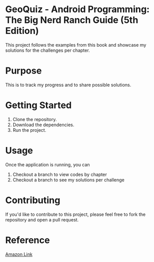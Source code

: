 # GeoQuiz - Android Programming: The Big Nerd Ranch Guide (5th Edition)
This project follows the examples from this book and showcase my solutions for the challenges per chapter.

# Purpose
This is to track my progress and to share possible solutions.

# Getting Started
1. Clone the repository.
2. Download the dependencies.
3. Run the project.

# Usage
Once the application is running, you can
1. Checkout a branch to view codes by chapter
2. Checkout a branch to see my solutions per challenge

# Contributing
If you'd like to contribute to this project, please feel free to fork the repository and open a pull request.

# Reference
[Amazon Link](https://www.amazon.com/Android-Programming-Ranch-Guide-Guides/dp/0137645546/ref=sr_1_1?crid=3HLB1R04K5F00&keywords=Android+Programming%3A+The+Big+Nerd+Ranch+Guide&qid=1686978407&sprefix=android+programming+the+big+nerd+ranch+guide+%2Caps%2C492&sr=8-1)


